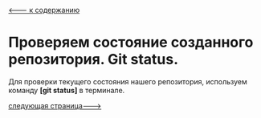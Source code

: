 [<--- к содержанию](./readme.md)

# Проверяем состояние созданного репозитория. Git status.

Для проверки текущего состояния нашего репозитория, используем команду **[git status]** в терминале.

[следующая страница--->](./alteration.md)





